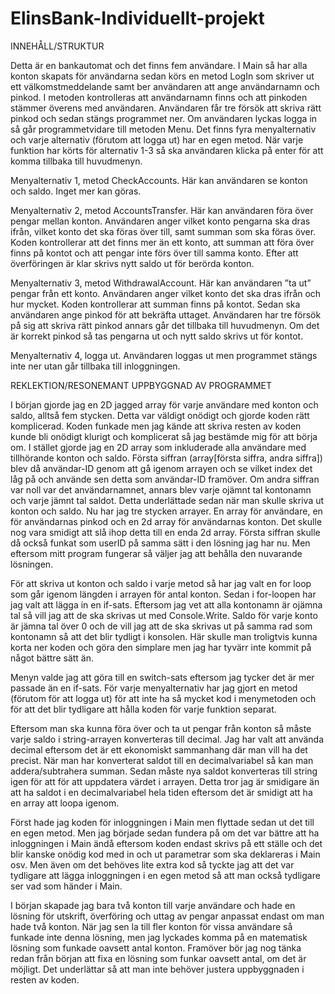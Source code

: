 # ElinsBank-Individuellt-projekt

INNEHÅLL/STRUKTUR

Detta är en bankautomat och det finns fem användare. I Main så har alla konton skapats för användarna sedan körs en metod LogIn som skriver ut ett välkomstmeddelande samt 
ber användaren att ange användarnamn och pinkod. I metoden kontrolleras att användarnamn finns och att pinkoden stämmer överens med användaren. Användaren får tre försök att
skriva rätt pinkod och sedan stängs programmet ner. Om användaren lyckas logga in så går programmetvidare till metoden Menu. Det finns fyra menyalternativ och varje alternativ
(förutom att logga ut) har en egen metod. När varje funktion har körts för alternativ 1-3 så ska användaren klicka på enter för att komma tillbaka till huvudmenyn. 

Menyalternativ 1, metod CheckAccounts. Här kan användaren se konton och saldo. Inget mer kan göras.

Menyalternativ 2, metod AccountsTransfer. Här kan användaren föra över pengar mellan konton. Användaren anger vilket konto pengarna ska dras ifrån, vilket konto det ska föras 
över till, samt summan som ska föras över. Koden kontrollerar att det finns mer än ett konto, att summan att föra över finns på kontot och att pengar inte förs över till samma 
konto. Efter att överföringen är klar skrivs nytt saldo ut för berörda konton. 

Menyalternativ 3, metod WithdrawalAccount. Här kan användaren ”ta ut” pengar från ett konto. Användaren anger vilket konto det ska dras ifrån och hur mycket. Koden kontrollerar 
att summan finns på kontot. Sedan ska användaren ange pinkod för att bekräfta uttaget. Användaren har tre försök på sig att skriva rätt pinkod annars går det tillbaka till 
huvudmenyn. Om det är korrekt pinkod så tas pengarna ut och nytt saldo skrivs ut för kontot.

Menyalternativ 4, logga ut. Användaren loggas ut men programmet stängs inte ner utan går tillbaka till inloggningen.


REKLEKTION/RESONEMANT UPPBYGGNAD AV PROGRAMMET

I början gjorde jag en 2D jagged array för varje användare med konton och saldo, alltså fem stycken. Detta var väldigt onödigt och gjorde koden rätt komplicerad. Koden funkade 
men jag kände att skriva resten av koden kunde bli onödigt klurigt och komplicerat så jag bestämde mig för att börja om. I stället gjorde jag en 2D array som inkluderade alla 
användare med tillhörande konton och saldo. Första siffran (array[första siffra, andra siffra]) blev då användar-ID genom att gå igenom arrayen och se vilket index det låg på 
och använde sen detta som användar-ID framöver. Om andra siffran var noll var det användarnamnet, annars blev varje ojämnt tal kontonamn och varje jämnt tal saldot. Detta 
underlättade sedan när man skulle skriva ut konton och saldo. Nu har jag tre stycken arrayer. En array för användare, en för användarnas pinkod och en 2d array för användarnas 
konton. Det skulle nog vara smidigt att slå ihop detta till en enda 2d array. Första siffran skulle då också funkat som userID på samma sätt i den lösning jag har nu. Men 
eftersom mitt program fungerar så väljer jag att behålla den nuvarande lösningen.

För att skriva ut konton och saldo i varje metod så har jag valt en for loop som går igenom längden i arrayen för antal konton. Sedan i for-loopen har jag valt att lägga in en 
if-sats. Eftersom jag vet att alla kontonamn är ojämna tal så vill jag att de ska skrivas ut med Console.Write. Saldo för varje konto är jämna tal över 0 och de vill jag att de 
ska skrivas ut på samma rad som kontonamn så att det blir tydligt i konsolen. Här skulle man troligtvis kunna korta ner koden och göra den simplare men jag har tyvärr inte 
kommit på något bättre sätt än.

Menyn valde jag att göra till en switch-sats eftersom jag tycker det är mer passade än en if-sats. För varje menyalternativ har jag gjort en metod (förutom för att logga ut) 
för att inte ha så mycket kod i menymetoden och för att det blir tydligare att hålla koden för varje funktion separat.

Eftersom man ska kunna föra över och ta ut pengar från konton så måste varje saldo i string-arrayen konverteras till decimal. Jag har valt att använda decimal eftersom det är 
ett ekonomiskt sammanhang där man vill ha det precist. När man har konverterat saldot till en decimalvariabel så kan man addera/subtrahera summan. Sedan måste nya saldot 
konverteras till string igen för att för att uppdatera värdet i arrayen. Detta tror jag är smidigare än att ha saldot i en decimalvariabel hela tiden eftersom det är smidigt 
att ha en array att loopa igenom.

Först hade jag koden för inloggningen i Main men flyttade sedan ut det till en egen metod. Men jag började sedan fundera på om det var bättre att ha inloggningen i Main ändå 
eftersom koden endast skrivs på ett ställe och det blir kanske onödig kod med in och ut parametrar som ska deklareras i Main osv. Men även om det behöves lite extra kod så 
tyckte jag att det var tydligare att lägga inloggningen i en egen metod så att man också tydligare ser vad som händer i Main. 

I början skapade jag bara två konton till varje användare och hade en lösning för utskrift, överföring och uttag av pengar anpassat endast om man hade två konton. När jag sen 
la till fler konton för vissa användare så funkade inte denna lösning, men jag lyckades komma på en matematisk lösning som funkade oavsett antal konton. Framöver bör jag nog 
tänka redan från början att fixa en lösning som funkar oavsett antal, om det är möjligt. Det underlättar så att man inte behöver justera uppbyggnaden i resten av koden.
